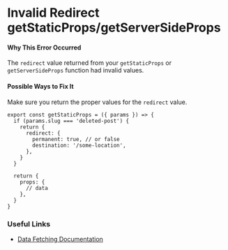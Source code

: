 # Invalid Redirect getStaticProps/getServerSideProps

#### Why This Error Occurred

The `redirect` value returned from your `getStaticProps` or `getServerSideProps` function had invalid values.

#### Possible Ways to Fix It

Make sure you return the proper values for the `redirect` value.

    export const getStaticProps = ({ params }) => {
      if (params.slug === 'deleted-post') {
        return {
          redirect: {
            permanent: true, // or false
            destination: '/some-location',
          },
        }
      }

      return {
        props: {
          // data
        },
      }
    }

### Useful Links

- [Data Fetching Documentation](https://nextjs.org/docs/basic-features/data-fetching#getstaticprops-static-generation)
